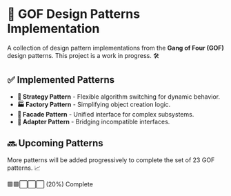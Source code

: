 # 🚀 GOF Design Patterns Implementation

A collection of design pattern implementations from the **Gang of Four (GOF)** design patterns. This project is a work in progress. 🛠️

## ✅ Implemented Patterns
- **🧠 Strategy Pattern** - Flexible algorithm switching for dynamic behavior.
- **🏭 Factory Pattern** - Simplifying object creation logic.
- **🎯 Facade Pattern** - Unified interface for complex subsystems.
- **🔌 Adapter Pattern** - Bridging incompatible interfaces.

## 🔜 Upcoming Patterns
More patterns will be added progressively to complete the set of 23 GOF patterns. 📈

🟩🟩⬜⬜⬜ (20%) Complete

